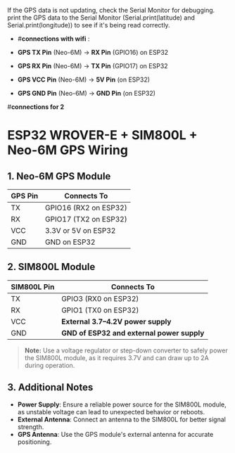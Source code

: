 If the GPS data is not updating, check the Serial Monitor for debugging. print the GPS data to the Serial Monitor (Serial.print(latitude) and Serial.print(longitude)) to see if it's being read correctly.

- #**connections with wifi** : 

 - **GPS TX Pin** (Neo-6M) -> **RX Pin** (GPIO16) on ESP32
- **GPS RX Pin** (Neo-6M) -> **TX Pin** (GPIO17) on ESP32
- **GPS VCC Pin** (Neo-6M) -> **5V Pin** (on ESP32)
- **GPS GND Pin** (Neo-6M) -> **GND Pin** (on ESP32)


#**connections for 2** 
# ESP32 WROVER-E + SIM800L + Neo-6M GPS Wiring

## 1. Neo-6M GPS Module
| GPS Pin | Connects To         |
|---------|---------------------|
| TX      | GPIO16 (RX2 on ESP32) |
| RX      | GPIO17 (TX2 on ESP32) |
| VCC     | 3.3V or 5V on ESP32 |
| GND     | GND on ESP32        |

## 2. SIM800L Module
| SIM800L Pin | Connects To           |
|-------------|-----------------------|
| TX          | GPIO3 (RX0 on ESP32) |
| RX          | GPIO1 (TX0 on ESP32) |
| VCC         | **External 3.7–4.2V power supply** |
| GND         | **GND of ESP32 and external power supply** |

> **Note:** Use a voltage regulator or step-down converter to safely power the SIM800L module, as it requires 3.7V and can draw up to 2A during operation.

## 3. Additional Notes
- **Power Supply**: Ensure a reliable power source for the SIM800L module, as unstable voltage can lead to unexpected behavior or reboots.
- **External Antenna**: Connect an antenna to the SIM800L for better signal strength.
- **GPS Antenna**: Use the GPS module's external antenna for accurate positioning.
